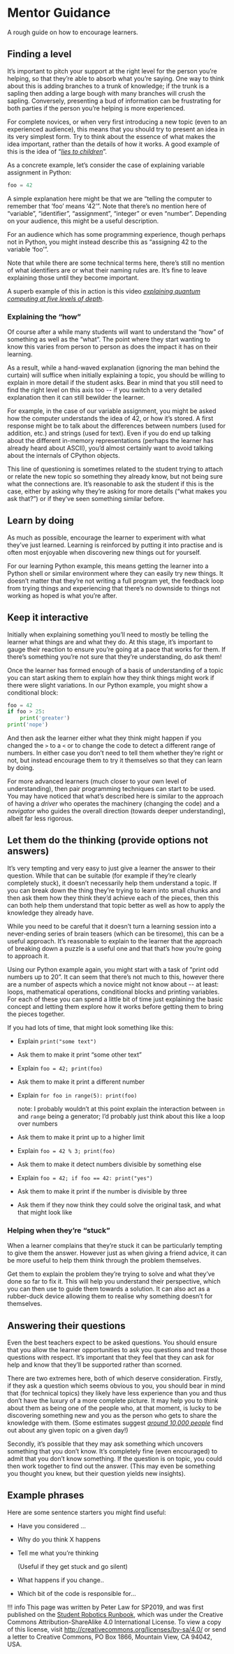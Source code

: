 # Mentor Guidance

A rough guide on how to encourage learners.

## Finding a level

It’s important to pitch your support at the right level for the person
you’re helping, so that they’re able to absorb what you’re saying. One
way to think about this is adding branches to a trunk of knowledge; if
the trunk is a sapling then adding a large bough with many branches will
crush the sapling. Conversely, presenting a bud of information can be
frustrating for both parties if the person you’re helping is more
experienced.

For complete novices, or when very first introducing a new topic (even
to an experienced audience), this means that you should try to present
an idea in its very simplest form. Try to think about the essence of
what makes the idea important, rather than the details of how it works.
A good example of this is the idea of “[*lies to children*][lies-to-children]”.

[lies-to-children]: https://en.wikipedia.org/wiki/Lie-to-children

As a concrete example, let’s consider the case of explaining variable
assignment in Python:

``` python
foo = 42
```

A simple explanation here might be that we are “telling the computer to
remember that ‘foo’ means ‘42’”. Note that there’s no mention here of
“variable”, “identifier”, “assignment”, “integer” or even “number”.
Depending on your audience, this might be a useful description.

For an audience which has some programming experience, though perhaps
not in Python, you might instead describe this as “assigning 42 to the
variable ‘foo’”.

Note that while there are some technical terms here, there’s still no
mention of what identifiers are or what their naming rules are. It’s
fine to leave explaining those until they become important.

A superb example of this in action is this video [*explaining quantum
computing at five levels of depth*](https://www.youtube.com/watch?v=OWJCfOvochA).

### Explaining the “how”

Of course after a while many students will want to understand the “how”
of something as well as the “what”. The point where they start wanting
to know this varies from person to person as does the impact it has on
their learning.

As a result, while a hand-waved explanation (ignoring the man behind the
curtain) will suffice when initially explaining a topic, you should be
willing to explain in more detail if the student asks. Bear in mind that
you still need to find the right level on this axis too -- if you switch
to a very detailed explanation then it can still bewilder the learner.

For example, in the case of our variable assignment, you might be asked
how the computer understands the idea of 42, or how it’s stored. A first
response might be to talk about the differences between numbers (used
for addition, etc.) and strings (used for text). Even if you do end up
talking about the different in-memory representations (perhaps the
learner has already heard about ASCII), you’d almost certainly want to
avoid talking about the internals of CPython objects.

This line of questioning is sometimes related to the student trying to
attach or relate the new topic so something they already know, but not
being sure what the connections are. It’s reasonable to ask the student
if this is the case, either by asking why they’re asking for more
details (“what makes you ask that?”) or if they’ve seen something
similar before.

## Learn by doing

As much as possible, encourage the learner to experiment with what
they’ve just learned. Learning is reinforced by putting it into practise
and is often most enjoyable when discovering new things out for
yourself.

For our learning Python example, this means getting the learner into a
Python shell or similar environment where they can easily try new
things. It doesn’t matter that they’re not writing a full program yet,
the feedback loop from trying things and experiencing that there’s no
downside to things not working as hoped is what you’re after.

## Keep it interactive

Initially when explaining something you’ll need to mostly be telling the
learner what things are and what they do. At this stage, it’s important
to gauge their reaction to ensure you’re going at a pace that works for
them. If there’s something you’re not sure that they’re understanding,
do ask them!

Once the learner has formed enough of a basis of understanding of a
topic you can start asking them to explain how they think things might
work if there were slight variations. In our Python example, you might
show a conditional block:

``` python
foo = 42
if foo > 25:
    print('greater')
print('nope')
```

And then ask the learner either what they think might happen if you
changed the `>` to a `<` or to change the code to detect a different
range of numbers. In either case you don’t need to tell them whether
they’re right or not, but instead encourage them to try it themselves
so that they can learn by doing.

For more advanced learners (much closer to your own level of
understanding), then pair programming techniques can start to be used.
You may have noticed that what’s described here is similar to the
approach of having a *driver* who operates the machinery (changing the
code) and a *navigator* who guides the overall direction (towards deeper
understanding), albeit far less rigorous.

## Let them do the thinking (provide options not answers)

It’s very tempting and very easy to just give a learner the answer to
their question. While that can be suitable (for example if they’re
clearly completely stuck), it doesn’t necessarily help them understand a
topic. If you can break down the thing they’re trying to learn into
small chunks and then ask them how they think they’d achieve each of the
pieces, then this can both help them understand that topic better as
well as how to apply the knowledge they already have.

While you need to be careful that it doesn’t turn a learning session
into a never-ending series of brain teasers (which can be tiresome),
this can be a useful approach. It’s reasonable to explain to the learner
that the approach of breaking down a puzzle is a useful one and that
that’s how you’re going to approach it.

Using our Python example again, you might start with a task of “print
odd numbers up to 20”. It can seem that there’s not much to this,
however there are a number of aspects which a novice might not know
about -- at least: loops, mathematical operations, conditional blocks
and printing variables. For each of these you can spend a little bit of
time just explaining the basic concept and letting them explore how it
works before getting them to bring the pieces together.

If you had lots of time, that might look something like this:

 * Explain `print("some text")`

 * Ask them to make it print “some other text”

 * Explain `foo = 42; print(foo)`

 * Ask them to make it print a different number

 * Explain `for foo in range(5): print(foo)`

    note: I probably wouldn’t at this point explain the interaction
    between `in` and `range` being a generator; I’d probably
    just think about this like a loop over numbers

 * Ask them to make it print up to a higher limit

 * Explain `foo = 42 % 3; print(foo)`

 * Ask them to make it detect numbers divisible by something else

 * Explain `foo = 42; if foo == 42: print("yes")`

 * Ask them to make it print if the number is divisible by three

 * Ask them if they now think they could solve the original task, and
   what that might look like

### Helping when they’re “stuck”

When a learner complains that they’re stuck it can be particularly
tempting to give them the answer. However just as when giving a friend
advice, it can be more useful to help them think through the problem
themselves.

Get them to explain the problem they’re trying to solve and what they’ve
done so far to fix it. This will help you understand their perspective,
which you can then use to guide them towards a solution. It can also act
as a rubber-duck device allowing them to realise why something doesn’t
for themselves.

## Answering their questions

Even the best teachers expect to be asked questions. You should ensure
that you allow the learner opportunities to ask you questions and treat
those questions with respect. It’s important that they feel that they
can ask for help and know that they’ll be supported rather than scorned.

There are two extremes here, both of which deserve consideration.
Firstly, if they ask a question which seems obvious to you, you should
bear in mind that (for technical topics) they likely have less
experience than you and thus don’t have the luxury of a more complete
picture. It may help you to think about them as being one of the people
who, at that moment, is lucky to be discovering something new and you as
the person who gets to share the knowledge with them. (Some estimates
suggest [*around 10,000 people*](https://www.xkcd.com/1053/) find out
about any given topic on a given day!)

Secondly, it’s possible that they may ask something which uncovers
something that you don’t know. It’s completely fine (even encouraged) to
admit that you don’t know something. If the question is on topic, you
could then work together to find out the answer. (This may even be
something you thought you knew, but their question yields new insights).

## Example phrases

Here are some sentence starters you might find useful:

 * Have you considered ...

 * Why do you think X happens

 * Tell me what you’re thinking

    (Useful if they get stuck and go silent)

 * What happens if you change..

 * Which bit of the code is responsible for…


!!! info
    This page was written by Peter Law for SP2019, and was first published on the [Student Robotics Runbook](https://srobo.github.io/runbook/volunteering/mentor-guidance/), which was under the Creative Commons Attribution-ShareAlike 4.0 International License. To view a copy of this license, visit http://creativecommons.org/licenses/by-sa/4.0/ or send a letter to Creative Commons, PO Box 1866, Mountain View, CA 94042, USA. 
